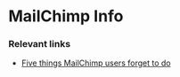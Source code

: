 # MailChimp Info

### Relevant links
* [Five things MailChimp users forget to do](https://emailpixels.com/five-things-mailchimp-users-forget/)